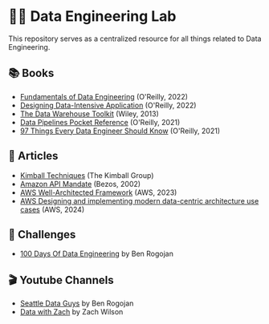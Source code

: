 # 👨‍🔬 Data Engineering Lab 

This repository serves as a centralized resource for all things related to Data Engineering.

## 📚 Books 

- [Fundamentals of Data Engineering](./books/fundamentals_of_data_engineering.md) (O'Reilly, 2022)
- [Designing Data-Intensive Application](./books/designing_data_intensive_application.md) (O'Reilly, 2022)
- [The Data Warehouse Toolkit](./books/the_data_warehouse_toolkit.md) (Wiley, 2013)
- [Data Pipelines Pocket Reference](./books/data_pipeline_pocket_reference.md) (O'Reilly, 2021)
- [97 Things Every Data Engineer Should Know](./books/97_things_every_data_engineer_should_know.md) (O'Reilly, 2021)

## 📰 Articles 
- [Kimball Techniques](https://www.kimballgroup.com/data-warehouse-business-intelligence-resources/kimball-techniques/) (The Kimball Group)
- [Amazon API Mandate](./notes/amazon_api_mandate.md) (Bezos, 2002)
- [AWS Well-Architected Framework](https://docs.aws.amazon.com/wellarchitected/latest/framework/welcome.html) (AWS, 2023)
- [AWS Designing and implementing modern data-centric architecture use cases](https://docs.aws.amazon.com/pdfs/prescriptive-guidance/latest/modern-data-centric-use-cases/modern-data-centric-use-cases.pdf) (AWS, 2024)


## 🎲 Challenges

- [100 Days Of Data Engineering](https://docs.google.com/spreadsheets/d/1a5TMdF7Vz-YdvlHXnNHLMeHk7lV-TdRjbPoxMrQ_cSE) by Ben Rogojan

## 🎬 Youtube Channels

- [Seattle Data Guys](https://www.youtube.com/@SeattleDataGuy) by Ben Rogojan
- [Data with Zach](https://www.youtube.com/c/datawithzach) by Zach Wilson
